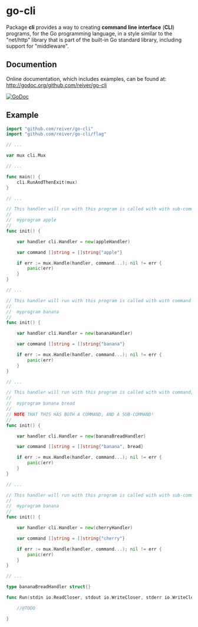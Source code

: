 # go-cli

Package **cli** provides a way to creating **command line interface** (**CLI**) programs, for the Go programming language, in a style similar to the "net/http" library that is part of the built-in Go standard library, including support for "middleware".

## Documention

Online documentation, which includes examples, can be found at: http://godoc.org/github.com/reiver/go-cli

[![GoDoc](https://godoc.org/github.com/reiver/go-cli?status.svg)](https://godoc.org/github.com/reiver/go-cli)

## Example
```go
import "github.com/reiver/go-cli"
import "github.com/reiver/go-cli/flag"

// ...

var mux cli.Mux

// ...

func main() {
	cli.RunAndThenExit(mux)
}

// ...

// This handler will run with this program is called with with sub-command argument “apple”:
//
//	myprogram apple
//
func init() {

	var handler cli.Handler = new(appleHandler)

	var command []string = []string{"apple"}

	if err := mux.Handle(handler, command...); nil != err {
		panic(err)
	}
}

// ...

// This handler will run with this program is called with with command argument “banana”:
//
//	myprogram banana
//
func init() {

	var handler cli.Handler = new(bananaHandler)

	var command []string = []string{"banana"}

	if err := mux.Handle(handler, command...); nil != err {
		panic(err)
	}
}

// ...

// This handler will run with this program is called with with command, and sub-command argument “banana”, “bread”:
//
//	myprogram banana bread
//
// NOTE THAT THIS HAS BOTH A COMMAND, AND A SUB-COMMAND!
//
func init() {

	var handler cli.Handler = new(bananaBreadHandler)

	var command []string = []string{"banana", bread}

	if err := mux.Handle(handler, command...); nil != err {
		panic(err)
	}
}

// ...

// This handler will run with this program is called with with sub-command argument “cherry”:
//
//	myprogram banana
//
func init() {

	var handler cli.Handler = new(cherryHandler)

	var command []string = []string{"cherry"}

	if err := mux.Handle(handler, command...); nil != err {
		panic(err)
	}
}

// ...

type bananaBreadHandler struct{}

func Run(stdin io.ReadCloser, stdout io.WriteCloser, stderr io.WriteCloser, command ...string) cli.ExitCode {

	//@TODO

}
```
